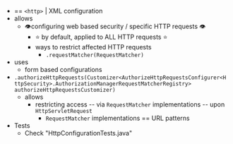 * == `<http>` | XML configuration
* allows
  * 👁️configuring web based security / specific HTTP requests 👁️
    * ⭐ by default, applied to ALL HTTP requests ⭐
    * ways to restrict affected HTTP requests
      * `.requestMatcher(RequestMatcher)`
* uses
  * form based configurations
* `.authorizeHttpRequests(Customizer<AuthorizeHttpRequestsConfigurer<HttpSecurity>.AuthorizationManagerRequestMatcherRegistry> authorizeHttpRequestsCustomizer)`
  * allows
    * restricting access -- via `RequestMatcher` implementations -- upon `HttpServletRequest`
      * `RequestMatcher` implementations == URL patterns
* Tests
  * Check "HttpConfigurationTests.java"